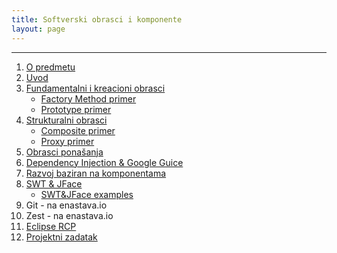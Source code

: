 ```yaml
---
title: Softverski obrasci i komponente
layout: page
---
```


---


1. [O predmetu](1-upoznavanje.html)
1. [Uvod](2-uvod.html)
1. [Fundamentalni i kreacioni obrasci](3-fundamentalni-i-kreacioni-obrasci.html)
    - [Factory Method primer](primeri/creational.factorymethod.zip)
    - [Prototype primer](primeri/creational.prototype.zip)
1. [Strukturalni obrasci](4-strukturalni-obrasci.html)
    - [Composite primer](primeri/structural.composite.zip)
    - [Proxy primer](primeri/structural.proxy.zip)
1. [Obrasci ponašanja](5-obrasci-ponasanja.html)
1. [Dependency Injection & Google Guice](../tech/DependencyInjection.html)
1. [Razvoj baziran na komponentama](7-razvoj-baziran-na-komponentama.html)
1. [SWT & JFace](../tech/SWT-JFace.html)
   - [SWT&JFace examples](../tech/SWT-JFace/STW-JFace-examples.tar.gz)
1. Git - na enastava.io
1. Zest - na enastava.io
1. [Eclipse RCP](../tech/EclipseRCP.html)
1. [Projektni zadatak](projektni-zadatak.html)

